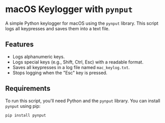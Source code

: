 # macOS Keylogger with `pynput`

A simple Python keylogger for macOS using the `pynput` library. This script logs all keypresses and saves them into a text file.

## Features

- Logs alphanumeric keys.
- Logs special keys (e.g., Shift, Ctrl, Esc) with a readable format.
- Saves all keypresses in a log file named `mac_keylog.txt`.
- Stops logging when the "Esc" key is pressed.

## Requirements

To run this script, you'll need Python and the `pynput` library. You can install `pynput` using pip:

```bash
pip install pynput

